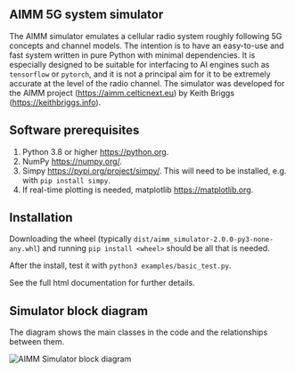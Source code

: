 AIMM 5G system simulator
------------------------

The AIMM simulator emulates a cellular radio system roughly following 5G concepts and channel models.  The intention is to have an easy-to-use and fast system written in pure Python with minimal dependencies. It is especially designed to be suitable for interfacing to AI engines such as ``tensorflow`` or ``pytorch``, and it is not a principal aim for it to be extremely accurate at the level of the radio channel.  The simulator was developed for the AIMM project (<https://aimm.celticnext.eu>) by Keith Briggs (<https://keithbriggs.info>).

Software prerequisites
----------------------

1. Python 3.8 or higher <https://python.org>.
2. NumPy <https://numpy.org/>. 
3. Simpy <https://pypi.org/project/simpy/>.  This will need to be installed, e.g. with ``pip install simpy``.
4. If real-time plotting is needed, matplotlib <https://matplotlib.org>.

Installation
------------

Downloading the wheel (typically ``dist/aimm_simulator-2.0.0-py3-none-any.whl``) and running ``pip install <wheel>`` should be all that is needed.

After the install, test it with ``python3 examples/basic_test.py``.

See the full html documentation for further details.

Simulator block diagram
-----------------------

The diagram shows the main classes in the code and the relationships between them. 

![AIMM Simulator block diagram](https://github.com/keithbriggs/AIMM-simulator/blob/main/doc/sphinx_source/AIMM_Simulator_block_diagram.png)

